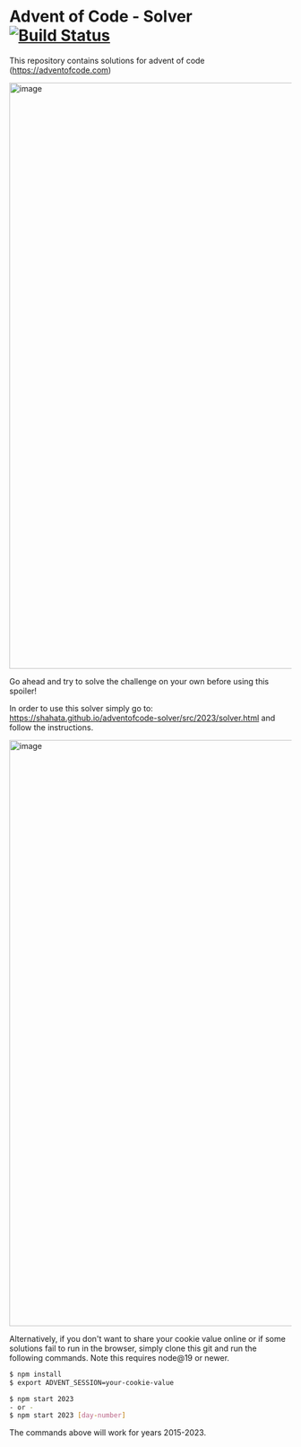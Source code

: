# Advent of Code - Solver [![Build Status](https://github.com/shahata/adventofcode-solver/workflows/build/badge.svg)](#advent-of-code---solver-)

This repository contains solutions for advent of code (https://adventofcode.com)

<img width="1044" alt="image" src="https://user-images.githubusercontent.com/1764161/209458786-e1c31d6a-4357-45c6-a80c-18189dac8858.png">

Go ahead and try to solve the challenge on your own before using this spoiler!

In order to use this solver simply go to: https://shahata.github.io/adventofcode-solver/src/2023/solver.html and follow the instructions.

[<img width="1044" alt="image" src="https://user-images.githubusercontent.com/1764161/209458799-b1370c0e-b968-48c4-a4c7-fc72a9c8c566.png">](https://shahata.github.io/adventofcode-solver/src/2023/solver.html)

Alternatively, if you don't want to share your cookie value online or if some solutions fail to run in the browser, simply clone this git and run the following commands. Note this requires node@19 or newer.

```sh
$ npm install
$ export ADVENT_SESSION=your-cookie-value

$ npm start 2023
- or -
$ npm start 2023 [day-number]
```

The commands above will work for years 2015-2023.
